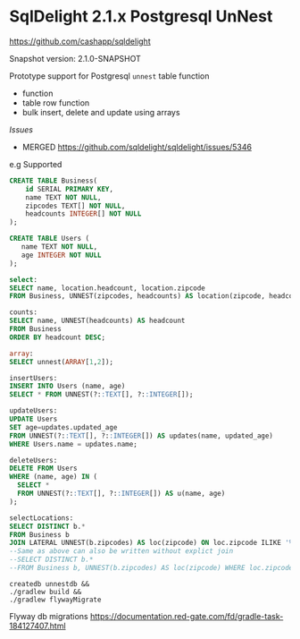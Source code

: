# SqlDelight 2.1.x Postgresql UnNest 

https://github.com/cashapp/sqldelight

Snapshot version: 2.1.0-SNAPSHOT

Prototype support for Postgresql `unnest` table function 

* function
* table row function
* bulk insert, delete and update using arrays

*Issues*
* MERGED https://github.com/sqldelight/sqldelight/issues/5346

e.g Supported
```sql
CREATE TABLE Business(
    id SERIAL PRIMARY KEY,
    name TEXT NOT NULL,
    zipcodes TEXT[] NOT NULL,
    headcounts INTEGER[] NOT NULL
);

CREATE TABLE Users (
   name TEXT NOT NULL,
   age INTEGER NOT NULL
);

select:
SELECT name, location.headcount, location.zipcode
FROM Business, UNNEST(zipcodes, headcounts) AS location(zipcode, headcount);

counts:
SELECT name, UNNEST(headcounts) AS headcount
FROM Business
ORDER BY headcount DESC;

array:
SELECT unnest(ARRAY[1,2]);

insertUsers:
INSERT INTO Users (name, age)
SELECT * FROM UNNEST(?::TEXT[], ?::INTEGER[]);

updateUsers:
UPDATE Users
SET age=updates.updated_age
FROM UNNEST(?::TEXT[], ?::INTEGER[]) AS updates(name, updated_age)
WHERE Users.name = updates.name;

deleteUsers:
DELETE FROM Users
WHERE (name, age) IN (
  SELECT *
  FROM UNNEST(?::TEXT[], ?::INTEGER[]) AS u(name, age)
);

selectLocations:
SELECT DISTINCT b.*
FROM Business b
JOIN LATERAL UNNEST(b.zipcodes) AS loc(zipcode) ON loc.zipcode ILIKE '%' || :query::TEXT || '%';
--Same as above can also be written without explict join
--SELECT DISTINCT b.*
--FROM Business b, UNNEST(b.zipcodes) AS loc(zipcode) WHERE loc.zipcode ILIKE '%' || :query::TEXT || '%';

```

```shell
createdb unnestdb &&
./gradlew build &&
./gradlew flywayMigrate
```

Flyway db migrations
https://documentation.red-gate.com/fd/gradle-task-184127407.html
